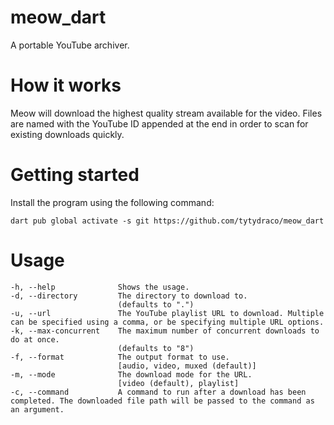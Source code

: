 # meow_dart

A portable YouTube archiver.

# How it works

Meow will download the highest quality stream available for the video. Files are named with the YouTube ID appended at
the end in order to scan for existing downloads quickly.

# Getting started

Install the program using the following command:

`dart pub global activate -s git https://github.com/tytydraco/meow_dart`

# Usage

```
-h, --help              Shows the usage.
-d, --directory         The directory to download to.
                        (defaults to ".")
-u, --url               The YouTube playlist URL to download. Multiple can be specified using a comma, or be specifying multiple URL options.
-k, --max-concurrent    The maximum number of concurrent downloads to do at once.
                        (defaults to "8")
-f, --format            The output format to use.
                        [audio, video, muxed (default)]
-m, --mode              The download mode for the URL.
                        [video (default), playlist]
-c, --command           A command to run after a download has been completed. The downloaded file path will be passed to the command as an argument.
```
